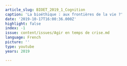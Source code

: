 ```yaml
---
article_slug: BIOET_2019_1_Cognition
caption: 'La bioéthique : aux frontières de la vie ?'
date: '2019-10-17T16:00:36.000Z'
highlight: false
index: -1
issue: content/issues/Agir en temps de crise.md
language: French
picture: ''
type: youtube
years: 2019

---
```

